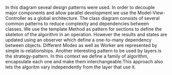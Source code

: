 In this diagram seveal design patterns were used.
In order to decouple  major components and allow parallel development we use the Model-View-Controller as a global architecture.
The class diagram consists of several common patterns to reduce complexity and dependencies between classes.
We use the template Method as pattern for sections to define the skeleton of the algorithm in an operation.
However the results and states are updated using an observer which define a one-to-many dependency between objects.
Different Modes as well as Worker are represented by simple is-relationships.
Another interesting pattern to be used by layers is the strategy-pattern. In this context we define a family of algorithm, encapsulate
each one and make them interchangeable.This approach also lets the algoritm vary independently from the layer that use it.
